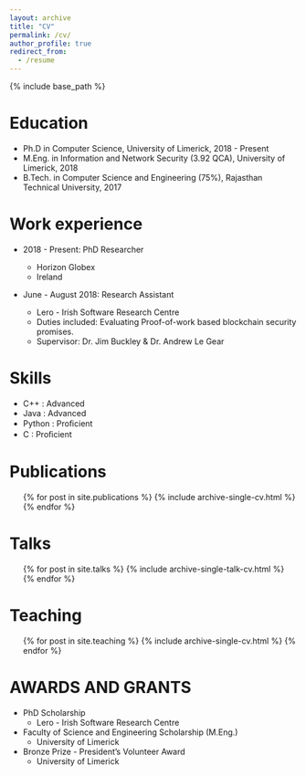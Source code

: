 ```yaml
---
layout: archive
title: "CV"
permalink: /cv/
author_profile: true
redirect_from:
  - /resume
---
```


{% include base_path %}

Education
======
* Ph.D in Computer Science, University of Limerick, 2018 - Present
* M.Eng. in Information and Network Security (3.92 QCA), University of Limerick, 2018
* B.Tech. in Computer Science and Engineering (75%), Rajasthan Technical University, 2017

Work experience
======
* 2018 - Present: PhD Researcher
  * Horizon Globex 
  * Ireland

* June - August 2018: Research Assistant
  * Lero - Irish Software Research Centre
  * Duties included: Evaluating Proof-of-work based blockchain security promises.
  * Supervisor: Dr. Jim Buckley & Dr. Andrew Le Gear
  
Skills
======
* C++ : Advanced 
* Java : Advanced 
* Python : Proﬁcient 
* C : Proﬁcient 

Publications
======
  <ul>{% for post in site.publications %}
    {% include archive-single-cv.html %}
  {% endfor %}</ul>
  
Talks	
======	
  <ul>{% for post in site.talks %}	  
    {% include archive-single-talk-cv.html %}	 
  {% endfor %}</ul>	
  
Teaching
======
  <ul>{% for post in site.teaching %}
    {% include archive-single-cv.html %}
  {% endfor %}</ul>
  
AWARDS AND GRANTS
======
* PhD Scholarship
  * Lero - Irish Software Research Centre
* Faculty of Science and Engineering Scholarship (M.Eng.)
  * University of Limerick
* Bronze Prize - President’s Volunteer Award 
  * University of Limerick
